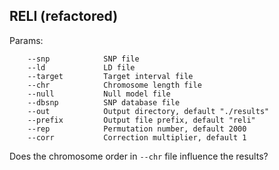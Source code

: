 ## RELI (refactored)

Params:
```
    --snp            SNP file
    --ld             LD file
    --target         Target interval file
    --chr            Chromosome length file
    --null           Null model file
    --dbsnp          SNP database file
    --out            Output directory, default "./results"
    --prefix         Output file prefix, default "reli"
    --rep            Permutation number, default 2000
    --corr           Correction multiplier, default 1
```


Does the chromosome order in `--chr` file influence the results?
